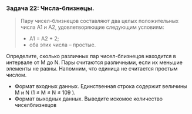 ### Задача 22: Числа-близнецы.
> Пару чисел-близнецов составляют два целых положительных числа A1 и A2,
удовлетворяющие следующим условиям:
>  - A1 = A2 + 2; 
>  - оба этих числа – простые.

Определите, сколько различных пар чисел-близнецов находится в интервале от M до N.
Пары считаются различными, если их меньшие элементы не равны. Напомним, что единица
не считается простым числом.
- Формат входных данных. Единственная строка содержит величины M и N (1 ≤ M ≤ N ≤ 109 ).
- Формат выходных данных. Выведите искомое количество чиселблизнецов
